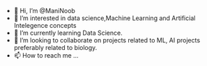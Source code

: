 - 👋 Hi, I’m @ManiNoob
- 👀 I’m interested in data science,Machine Learning and Artificial Intelegence concepts 
- 🌱 I’m currently learning Data Science.
- 💞️ I’m looking to collaborate on projects related to ML, AI projects preferably related to biology.
- 📫 How to reach me ...

<!---
ManiNoob/ManiNoob is a ✨ special ✨ repository because its `README.md` (this file) appears on your GitHub profile.
You can click the Preview link to take a look at your changes.
--->
